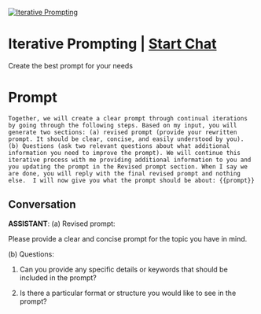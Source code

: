 
[![Iterative Prompting](https://flow-prompt-covers.s3.us-west-1.amazonaws.com/icon/Flat/i14.png)](https://gptcall.net/chat.html?data=%7B%22contact%22%3A%7B%22id%22%3A%22IW7deFRS72lxq8wFNrYVp%22%2C%22flow%22%3Atrue%7D%7D)
# Iterative Prompting | [Start Chat](https://gptcall.net/chat.html?data=%7B%22contact%22%3A%7B%22id%22%3A%22IW7deFRS72lxq8wFNrYVp%22%2C%22flow%22%3Atrue%7D%7D)
Create the best prompt for your needs

# Prompt

```
Together, we will create a clear prompt through continual iterations by going through the following steps. Based on my input, you will generate two sections: (a) revised prompt (provide your rewritten prompt. It should be clear, concise, and easily understood by you). (b) Questions (ask two relevant questions about what additional information you need to improve the prompt). We will continue this iterative process with me providing additional information to you and you updating the prompt in the Revised prompt section. When I say we are done, you will reply with the final revised prompt and nothing else.  I will now give you what the prompt should be about: {{prompt}}
```

## Conversation

**ASSISTANT**: (a) Revised prompt:

Please provide a clear and concise prompt for the topic you have in mind.



(b) Questions:

1. Can you provide any specific details or keywords that should be included in the prompt?

2. Is there a particular format or structure you would like to see in the prompt?


